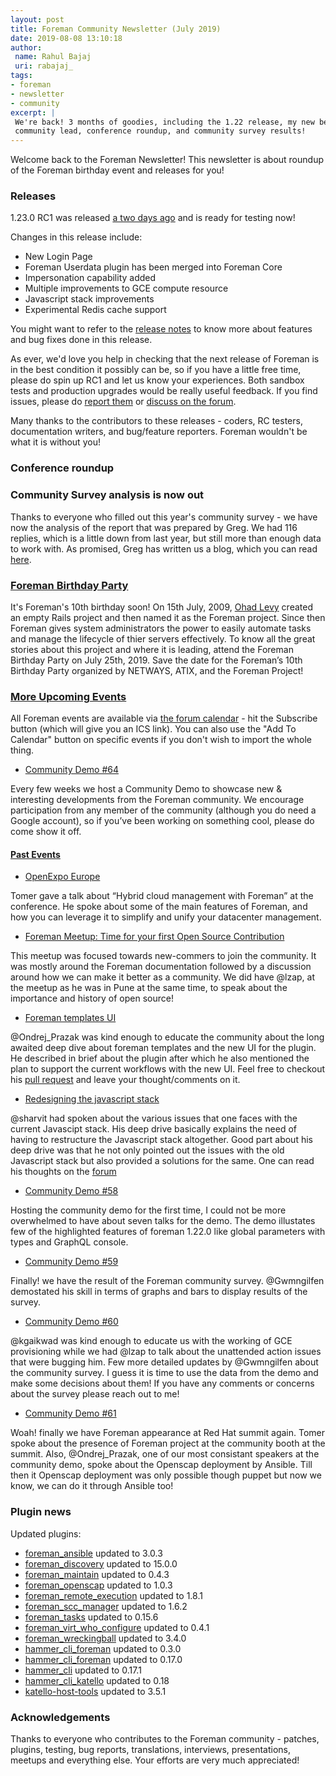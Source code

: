 ```yaml
---
layout: post
title: Foreman Community Newsletter (July 2019)
date: 2019-08-08 13:10:18
author:
 name: Rahul Bajaj
 uri: rabajaj_
tags:
- foreman
- newsletter
- community
excerpt: |
 We're back! 3 months of goodies, including the 1.22 release, my new beginning as
 community lead, conference roundup, and community survey results!
---
```


Welcome back to the Foreman Newsletter! This newsletter is about roundup of the Foreman 
birthday event and releases for you!

### Releases

1.23.0 RC1 was released [a two days ago][1_23_rc1] and is ready for testing now! 

  Changes in this release include:
  - New Login Page
  - Foreman Userdata plugin has been merged into Foreman Core
  - Impersonation capability added
  - Multiple improvements to GCE compute resource
  - Javascript stack improvements
  - Experimental Redis cache support

You might want to refer to the [release notes][release_notes] to know more about features and bug fixes done in this release.

As ever, we'd love you help in checking that the next release of Foreman is in
the best condition it possibly can be, so if you have a little free time,
please do spin up RC1 and let us know your experiences. Both sandbox tests and
production upgrades would be really useful feedback. If you find issues, please
do [report them][issues] or [discuss on the forum][forum].



Many thanks to the contributors to these releases - coders, RC testers,
documentation writers, and bug/feature reporters. Foreman wouldn't be what it
is without you!

[1_23_rc1]: https://community.theforeman.org/t/foreman-1-23-0-rc1-is-ready-for-testing/14885
[issues]: http://projects.theforeman.org/issues
[forum]: https://community.theforeman.org/ 
[release_notes]: https://theforeman.org/manuals/1.23/index.html#Releasenotesfor1.23

### Conference roundup



### Community Survey analysis is now out

Thanks to everyone who filled out this year's community survey - we have now
the analysis of the report that was prepared by Greg. We had 116 replies, which is a
little down from last year, but still more than enough data to work with. As promised, Greg has written us a blog, which you can read [here][gregs_blog].

[gregs_blog]: https://theforeman.org/2015/02/foreman-community-survey-results.html

### [Foreman Birthday Party](https://community.theforeman.org/t/foreman-birthday-party/13731)

It's Foreman's 10th birthday soon! On 15th July, 2009, [Ohad Levy](https://github.com/ohadlevy) created an empty Rails project and then named it as the Foreman project. Since then Foreman gives system administrators the power to easily automate tasks and manage the lifecycle of thier servers effectively. To know all the great stories about this project and where it is leading, attend the Foreman Birthday Party on July 25th, 2019. Save the date for the  Foreman’s 10th Birthday Party organized by NETWAYS, ATIX, and the Foreman Project!

### [More Upcoming Events](https://community.theforeman.org/c/events/l/calendar)

All Foreman events are available via [the forum
calendar](https://community.theforeman.org/calendar) - hit the Subscribe button
(which will give you an ICS link). You can also use the "Add To Calendar" button
on specific events if you don't wish to import the whole thing.

* [Community Demo #64](https://community.theforeman.org/t/foreman-community-demo-64)

Every few weeks we host a Community Demo to showcase new & interesting developments from the Foreman community. We encourage participation from any member of the community (although you do need a Google account), so if you’ve been working on something cool, please do come show it off.

#### [Past Events](https://community.theforeman.org/c/events/l/latest)

* [OpenExpo Europe](https://community.theforeman.org/t/openexpo-europe/13467)

Tomer gave a talk about “Hybrid cloud management with Foreman” at the conference.
He spoke about some of the main features of Foreman, and how you can leverage it to simplify and unify your datacenter management.

* [Foreman Meetup: Time for your first Open Source Contribution](https://community.theforeman.org/t/foreman-meetup-time-for-your-first-open-source-contribution/13012)

This meetup was focused towards new-commers to join the community. It was mostly around the
Foreman documentation followed by a discussion around how we can make it better as a community. We did have @lzap, at the meetup as he was in Pune at the same time, to speak about the importance and history of open source!

* [Foreman templates UI](https://community.theforeman.org/t/foreman-templates-ui-deep-dive/13116)

@Ondrej_Prazak was kind enough to educate the community about the long awaited deep
dive about foreman templates and the new UI for the plugin. He described in brief about
the plugin after which he also mentioned the plan to support the current workflows with the new UI. Feel free to checkout his [pull request](https://github.com/theforeman/foreman_templates/pull/109) and leave your thought/comments on it.

* [Redesigning the javascript stack](https://community.theforeman.org/t/deep-dive-rfc-redesigning-the-javascript-stack/13629)

@sharvit had spoken about the various issues that one faces with the current Javascipt
stack. His deep drive basically explains the need of having to restructure the Javascript
stack altogether. Good part about his deep drive was that he not only pointed out the issues
with the old Javascript stack but also provided a solutions for the same. One can read his
thoughts on the [forum](https://community.theforeman.org/t/redesigning-the-javascript-stack/13470)

* [Community Demo #58](https://community.theforeman.org/t/foreman-community-demo-58)

Hosting the community demo for the first time, I could not be more overwhelmed to have about
seven talks for the demo. The demo illustates few of the highlighted features of foreman 1.22.0 like global parameters with types and GraphQL console.

* [Community Demo #59](https://community.theforeman.org/t/foreman-community-demo-59)

Finally! we have the result of the Foreman community survey. @Gwmngilfen demostated his skill in terms of graphs and bars to display results of the survey.

* [Community Demo #60](https://community.theforeman.org/t/foreman-community-demo-60)

@kgaikwad was kind enough to educate us with the working of GCE provisioning while we had @lzap to talk about the unattended action issues that were bugging him. Few more detailed updates by @Gwmngilfen about the community survey. I guess it is time to use the data from the demo and make some decisions about them! If you have any comments or concerns about the
survey please reach out to me!

* [Community Demo #61](https://community.theforeman.org/t/foreman-community-demo-61)

Woah! finally we have Foreman appearance at Red Hat summit again. Tomer spoke about the
presence of Foreman project at the community booth at the summit. Also, @Ondrej_Prazak, one of our most consistant speakers at the community demo, spoke about the Openscap deployment by Ansible. Till then it Openscap deployment was only possible though puppet but now we know, we can do it through Ansible too!


### Plugin news

Updated plugins:
- [foreman_ansible](https://github.com/theforeman/foreman_ansible) updated to 3.0.3
- [foreman_discovery](https://github.com/theforeman/foreman_discovery) updated to 15.0.0
- [foreman_maintain](https://github.com/theforeman/foreman_maintain) updated to 0.4.3
- [foreman_openscap](https://github.com/theforeman/foreman_openscap) updated to 1.0.3
- [foreman_remote_execution](https://github.com/theforeman/foreman_remote_execution) updated to 1.8.1
- [foreman_scc_manager](https://github.com/ATIX-AG/foreman_scc_manager) updated to 1.6.2
- [foreman_tasks](https://github.com/theforeman/foreman-tasks) updated to 0.15.6
- [foreman_virt_who_configure](https://github.com/theforeman/foreman_virt_who_configure) updated to 0.4.1
- [foreman_wreckingball](https://github.com/dm-drogeriemarkt/foreman_wreckingball) updated to 3.4.0
- [hammer_cli_foreman](https://github.com/theforeman/hammer-cli-foreman-ansible) updated to 0.3.0
- [hammer_cli_foreman](https://github.com/theforeman/hammer-cli-foreman) updated to 0.17.0
- [hammer_cli](https://github.com/theforeman/hammer-cli) updated to 0.17.1
- [hammer_cli_katello](https://github.com/Katello/hammer-cli-katello) updated to 0.18
- [katello-host-tools](https://github.com/Katello/katello-host-tools) updated to 3.5.1

### Acknowledgements

Thanks to everyone who contributes to the Foreman community - patches, plugins,
testing, bug reports, translations, interviews, presentations, meetups and
everything else. Your efforts are very much appreciated!


